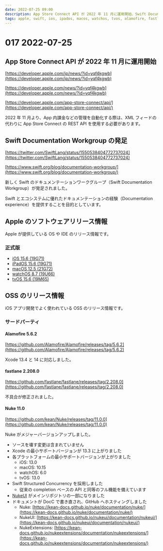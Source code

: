 ```yaml
---
date: 2022-07-25 09:00
description: App Store Connect API が 2022 年 11 月に運用開始、Swift Documentation Workgroup の発足、iOS 15.6 リリース、Nuke 11.0 リリース、ほか
tags: apple, swift, ios, ipados, macos, watchos, tvos, alamofire, fastlane, nuke
---
```

# 017 2022-07-25

## App Store Connect API が 2022 年 11 月に運用開始

[https://developer.apple.com/jp/news/?id=yqf4kgwb](https://developer.apple.com/jp/news/?id=yqf4kgwb)

[https://developer.apple.com/news/?id=yqf4kgwb](https://developer.apple.com/news/?id=yqf4kgwb)

[https://developer.apple.com/app-store-connect/api/](https://developer.apple.com/app-store-connect/api/)

2022 年 11 月より、App 内課金などの管理を自動化する際は、XML フィードの代わりに App Store Connect の REST API を使用する必要があります。

## Swift Documentation Workgroup の発足

[https://twitter.com/SwiftLang/status/1550538404772737024](https://twitter.com/SwiftLang/status/1550538404772737024)

[https://www.swift.org/blog/documentation-workgroup/](https://www.swift.org/blog/documentation-workgroup/)

新しく Swift のドキュメンテーションワークグループ（Swift Documentation Workgroup）が発足されました。

Swift とエコシステムに優れたドキュメンテーションの経験（Documentation experience）を提供することを目的としています。

## Apple のソフトウェアリリース情報

Apple が提供している OS や IDE のリリース情報です。

### 正式版

- [iOS 15.6 (19G71)](https://developer.apple.com/news/releases/?id=07202022e)
- [iPadOS 15.6 (19G71)](https://developer.apple.com/news/releases/?id=07202022d)
- [macOS 12.5 (21G72)](https://developer.apple.com/news/releases/?id=07202022c)
- [watchOS 8.7 (19U66)](https://developer.apple.com/news/releases/?id=07202022b)
- [tvOS 15.6 (19M65)](https://developer.apple.com/news/releases/?id=07202022a)

## OSS のリリース情報

iOS アプリ開発でよく使われている OSS のリリース情報です。

### サードパーティ

#### Alamofire 5.6.2

[https://github.com/Alamofire/Alamofire/releases/tag/5.6.2](https://github.com/Alamofire/Alamofire/releases/tag/5.6.2)

Xcode 13.4 と 14 に対応しました。

#### fastlane 2.208.0

[https://github.com/fastlane/fastlane/releases/tag/2.208.0](https://github.com/fastlane/fastlane/releases/tag/2.208.0)

不具合が修正されました。

#### Nuke 11.0

[https://github.com/kean/Nuke/releases/tag/11.0.0](https://github.com/kean/Nuke/releases/tag/11.0.0)

Nuke がメジャーバージョンアップしました。

- ソースを壊す変更は含まれていません
- Xcode の最小サポートバージョンが 13.3 に上がりました
- 各プラットフォームの最小サポートバージョンが上がりました
  - iOS: 13.0
  - macOS: 10.15
  - watchOS: 6.0
  - tvOS: 13.0
- Swift Structured Concurrency を採用しました
  - 従来の completion ベースの API と同等のフル機能を備えています
- [NukeUI](https://github.com/kean/NukeUI) がメインリポジトリの一部になりました
- ドキュメントが DocC で書き直され、GitHub へホスティングしました
  - Nuke: [https://kean-docs.github.io/nuke/documentation/nuke/](https://kean-docs.github.io/nuke/documentation/nuke/)
  - NukeUI: [https://kean-docs.github.io/nukeui/documentation/nukeui/](https://kean-docs.github.io/nukeui/documentation/nukeui/)
  - NukeExtensions: [https://kean-docs.github.io/nukeextensions/documentation/nukeextensions/](https://kean-docs.github.io/nukeextensions/documentation/nukeextensions/)
